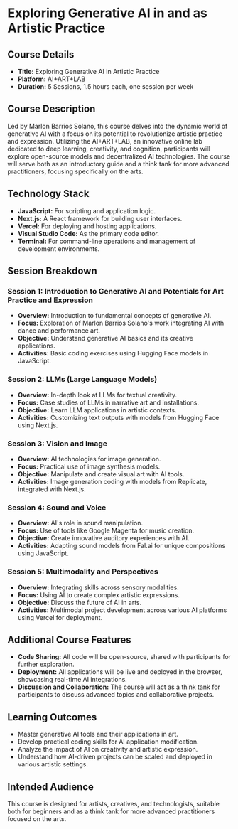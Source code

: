 # Exploring Generative AI in and as Artistic Practice

## Course Details
- **Title:** Exploring Generative AI in Artistic Practice
- **Platform:** AI+ART+LAB
- **Duration:** 5 Sessions, 1.5 hours each, one session per week

## Course Description
Led by Marlon Barrios Solano, this course delves into the dynamic world of generative AI with a focus on its potential to revolutionize artistic practice and expression. Utilizing the AI+ART+LAB, an innovative online lab dedicated to deep learning, creativity, and cognition, participants will explore open-source models and decentralized AI technologies. The course will serve both as an introductory guide and a think tank for more advanced practitioners, focusing specifically on the arts.

## Technology Stack
- **JavaScript:** For scripting and application logic.
- **Next.js:** A React framework for building user interfaces.
- **Vercel:** For deploying and hosting applications.
- **Visual Studio Code:** As the primary code editor.
- **Terminal:** For command-line operations and management of development environments.

## Session Breakdown

### Session 1: Introduction to Generative AI and Potentials for Art Practice and Expression
- **Overview:** Introduction to fundamental concepts of generative AI.
- **Focus:** Exploration of Marlon Barrios Solano's work integrating AI with dance and performance art.
- **Objective:** Understand generative AI basics and its creative applications.
- **Activities:** Basic coding exercises using Hugging Face models in JavaScript.

### Session 2: LLMs (Large Language Models)
- **Overview:** In-depth look at LLMs for textual creativity.
- **Focus:** Case studies of LLMs in narrative art and installations.
- **Objective:** Learn LLM applications in artistic contexts.
- **Activities:** Customizing text outputs with models from Hugging Face using Next.js.

### Session 3: Vision and Image
- **Overview:** AI technologies for image generation.
- **Focus:** Practical use of image synthesis models.
- **Objective:** Manipulate and create visual art with AI tools.
- **Activities:** Image generation coding with models from Replicate, integrated with Next.js.

### Session 4: Sound and Voice
- **Overview:** AI's role in sound manipulation.
- **Focus:** Use of tools like Google Magenta for music creation.
- **Objective:** Create innovative auditory experiences with AI.
- **Activities:** Adapting sound models from Fal.ai for unique compositions using JavaScript.

### Session 5: Multimodality and Perspectives
- **Overview:** Integrating skills across sensory modalities.
- **Focus:** Using AI to create complex artistic expressions.
- **Objective:** Discuss the future of AI in arts.
- **Activities:** Multimodal project development across various AI platforms using Vercel for deployment.

## Additional Course Features
- **Code Sharing:** All code will be open-source, shared with participants for further exploration.
- **Deployment:** All applications will be live and deployed in the browser, showcasing real-time AI integrations.
- **Discussion and Collaboration:** The course will act as a think tank for participants to discuss advanced topics and collaborative projects.

## Learning Outcomes
- Master generative AI tools and their applications in art.
- Develop practical coding skills for AI application modification.
- Analyze the impact of AI on creativity and artistic expression.
- Understand how AI-driven projects can be scaled and deployed in various artistic settings.

## Intended Audience
This course is designed for artists, creatives, and technologists, suitable both for beginners and as a think tank for more advanced practitioners focused on the arts.
